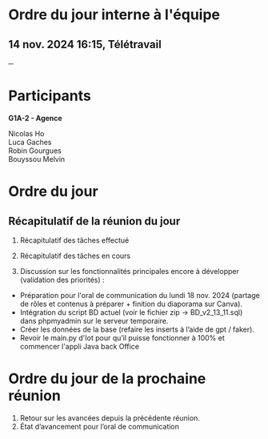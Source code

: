 # **Ordre du jour interne à l'équipe**

## 14 nov. 2024 16:15, Télétravail

**─**

# **Participants**

**G1A-2 \- Agence**

Nicolas Ho  
Luca Gaches  
Robin Gourgues  
Bouyssou Melvin

# **Ordre du jour**

## Récapitulatif de la réunion du jour

1. Récapitulatif des tâches effectué

2. Récapitulatif des tâches en cours

3. Discussion sur les fonctionnalités principales encore à développer (validation des priorités) :   
- Préparation pour l'oral de communication du lundi 18 nov. 2024 (partage de rôles et contenus à préparer \+ finition du diaporama sur Canva).  
- Intégration du script BD actuel (voir le fichier zip \-\> BD\_v2\_13\_11.sql) dans phpmyadmin sur le serveur temporaire.   
- Créer les données de la base (refaire les inserts à l’aide de gpt / faker).   
- Revoir le main.py d'Iot pour qu’il puisse fonctionner à 100% et commencer l'appli Java back Office

# **Ordre du jour de la prochaine réunion**

1. Retour sur les avancées depuis la précédente réunion.  
2. État d’avancement pour l’oral de communication